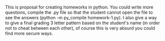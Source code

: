 This is proposal for creating homeworks in python. 
You could write more questions, compile the .py file so that the student cannot open the file to see the answers (python -m py_compile homework-1.py).
I also give a way to give a final grading 3 letter pattern based on the student's name (in order not to cheat between each other), 
of course this is very absurd you could find more secure ways.
